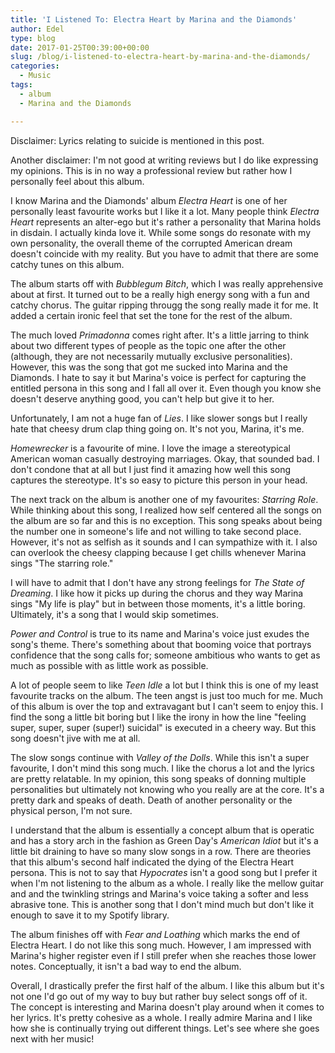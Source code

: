 ```yaml
---
title: 'I Listened To: Electra Heart by Marina and the Diamonds'
author: Edel
type: blog
date: 2017-01-25T00:39:00+00:00
slug: /blog/i-listened-to-electra-heart-by-marina-and-the-diamonds/
categories:
  - Music
tags:
  - album
  - Marina and the Diamonds

---
```

Disclaimer: Lyrics relating to suicide is mentioned in this post.

Another disclaimer: I'm not good at writing reviews but I do like expressing my opinions. This is in no way a professional review but rather how I personally feel about this album.

I know Marina and the Diamonds' album _Electra Heart_ is one of her personally least favourite works but I like it a lot. Many people think _Electra Heart_ represents an alter-ego but it's rather a personality that Marina holds in disdain. I actually kinda love it. While some songs do resonate with my own personality, the overall theme of the corrupted American dream doesn't coincide with my reality. But you have to admit that there are some catchy tunes on this album.

The album starts off with _Bubblegum Bitch_, which I was really apprehensive about at first. It turned out to be a really high energy song with a fun and catchy chorus. The guitar ripping througg the song really made it for me. It added a certain ironic feel that set the tone for the rest of the album.

The much loved _Primadonna_ comes right after. It's a little jarring to think about two different types of people as the topic one after the other (although, they are not necessarily mutually exclusive personalities). However, this was the song that got me sucked into Marina and the Diamonds. I hate to say it but Marina's voice is perfect for capturing the entitled persona in this song and I fall all over it. Even though you know she doesn't deserve anything good, you can't help but give it to her.

Unfortunately, I am not a huge fan of _Lies_. I like slower songs but I really hate that cheesy drum clap thing going on. It's not you, Marina, it's me.

_Homewrecker_ is a favourite of mine. I love the image a stereotypical American woman casually destroying marriages. Okay, that sounded bad. I don't condone that at all but I just find it amazing how well this song captures the stereotype. It's so easy to picture this person in your head.

The next track on the album is another one of my favourites: _Starring Role_. While thinking about this song, I realized how self centered all the songs on the album are so far and this is no exception. This song speaks about being the number one in someone's life and not willing to take second place. However, it's not as selfish as it sounds and I can sympathize with it. I also can overlook the cheesy clapping because I get chills whenever Marina sings "The starring role."

I will have to admit that I don't have any strong feelings for _The State of Dreaming_. I like how it picks up during the chorus and they way Marina sings "My life is play" but in between those moments, it's a little boring. Ultimately, it's a song that I would skip sometimes.

_Power and Control_ is true to its name and Marina's voice just exudes the song's theme. There's something about that booming voice that portrays confidence that the song calls for; someone ambitious who wants to get as much as possible with as little work as possible.

A lot of people seem to like _Teen Idle_ a lot but I think this is one of my least favourite tracks on the album. The teen angst is just too much for me. Much of this album is over the top and extravagant but I can't seem to enjoy this. I find the song a little bit boring but I like the irony in how the line "feeling super, super, super (super!) suicidal" is executed in a cheery way. But this song doesn't jive with me at all.

The slow songs continue with _Valley of the Dolls_. While this isn't a super favourite, I don't mind this song much. I like the chorus a lot and the lyrics are pretty relatable. In my opinion, this song speaks of donning multiple personalities but ultimately not knowing who you really are at the core. It's a pretty dark and speaks of death. Death of another personality or the physical person, I'm not sure.

I understand that the album is essentially a concept album that is operatic and has a story arch in the fashion as Green Day's _American Idiot_ but it's a little bit draining to have so many slow songs in a row. There are theories that this album's second half indicated the dying of the Electra Heart persona. This is not to say that _Hypocrates_ isn't a good song but I prefer it when I'm not listening to the album as a whole. I really like the mellow guitar and and the twinkling strings and Marina's voice taking a softer and less abrasive tone. This is another song that I don't mind much but don't like it enough to save it to my Spotify library.

The album finishes off with _Fear and Loathing_ which marks the end of Electra Heart. I do not like this song much. However, I am impressed with Marina's higher register even if I still prefer when she reaches those lower notes. Conceptually, it isn't a bad way to end the album.

Overall, I drastically prefer the first half of the album. I like this album but it's not one I'd go out of my way to buy but rather buy select songs off of it. The concept is interesting and Marina doesn't play around when it comes to her lyrics. It's pretty cohesive as a whole. I really admire Marina and I like how she is continually trying out different things. Let's see where she goes next with her music!
